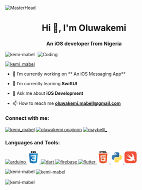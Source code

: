 ![MasterHead](https://miro.medium.com/max/1138/1*LH3LsT_dZGzI0FK4gUWGwQ.png)
<h1 align="center">Hi 👋, I'm Oluwakemi</h1>
<h3 align="center">An iOS developer from Nigeria</h3>

<img align="right" alt="Coding" width="400" src="https://miro.medium.com/max/1400/1*qdAW1TjCN57h1lbuuzvchg.gif">

<p align="left"> <img src="https://komarev.com/ghpvc/?username=kemi-mabel&label=Profile%20views&color=0e75b6&style=flat" alt="kemi-mabel" /> </p>

<p align="left"> <a href="https://twitter.com/kemi_mabel" target="blank"><img src="https://img.shields.io/twitter/follow/kemi_mabel?logo=twitter&style=for-the-badge" alt="kemi_mabel" /></a> </p>

- 🔭 I’m currently working on ** An iOS Messaging App**

- 🌱 I’m currently learning **SwiftUI**

- 💬 Ask me about **iOS Development**

- 📫 How to reach me **oluwakemi.mabell@gmail.com**

<h3 align="left">Connect with me:</h3>
<p align="left">
<a href="https://twitter.com/kemi_mabel" target="blank"><img align="center" src="https://raw.githubusercontent.com/rahuldkjain/github-profile-readme-generator/master/src/images/icons/Social/twitter.svg" alt="kemi_mabel" height="30" width="40" /></a>
<a href="https://linkedin.com/in/oluwakemi onajinrin" target="blank"><img align="center" src="https://raw.githubusercontent.com/rahuldkjain/github-profile-readme-generator/master/src/images/icons/Social/linked-in-alt.svg" alt="oluwakemi onajinrin" height="30" width="40" /></a>
<a href="https://instagram.com/maybelll_" target="blank"><img align="center" src="https://raw.githubusercontent.com/rahuldkjain/github-profile-readme-generator/master/src/images/icons/Social/instagram.svg" alt="maybelll_" height="30" width="40" /></a>
</p>

<h3 align="left">Languages and Tools:</h3>
<p align="left"> <a href="https://www.arduino.cc/" target="_blank" rel="noreferrer"> <img src="https://cdn.worldvectorlogo.com/logos/arduino-1.svg" alt="arduino" width="40" height="40"/> </a> <a href="https://www.w3schools.com/css/" target="_blank" rel="noreferrer"> <img src="https://raw.githubusercontent.com/devicons/devicon/master/icons/css3/css3-original-wordmark.svg" alt="css3" width="40" height="40"/> </a> <a href="https://dart.dev" target="_blank" rel="noreferrer"> <img src="https://www.vectorlogo.zone/logos/dartlang/dartlang-icon.svg" alt="dart" width="40" height="40"/> </a> <a href="https://firebase.google.com/" target="_blank" rel="noreferrer"> <img src="https://www.vectorlogo.zone/logos/firebase/firebase-icon.svg" alt="firebase" width="40" height="40"/> </a> <a href="https://flutter.dev" target="_blank" rel="noreferrer"> <img src="https://www.vectorlogo.zone/logos/flutterio/flutterio-icon.svg" alt="flutter" width="40" height="40"/> </a> <a href="https://www.w3.org/html/" target="_blank" rel="noreferrer"> <img src="https://raw.githubusercontent.com/devicons/devicon/master/icons/html5/html5-original-wordmark.svg" alt="html5" width="40" height="40"/> </a> <a href="https://www.python.org" target="_blank" rel="noreferrer"> <img src="https://raw.githubusercontent.com/devicons/devicon/master/icons/python/python-original.svg" alt="python" width="40" height="40"/> </a> <a href="https://developer.apple.com/swift/" target="_blank" rel="noreferrer"> <img src="https://raw.githubusercontent.com/devicons/devicon/master/icons/swift/swift-original.svg" alt="swift" width="40" height="40"/> </a> </p>

<p><img align="left" src="https://github-readme-stats.vercel.app/api/top-langs?username=kemi-mabel&show_icons=true&locale=en&layout=compact&theme=tokyonight" alt="kemi-mabel" /></p>

<p>&nbsp;<img align="center" src="https://github-readme-stats.vercel.app/api?username=kemi-mabel&show_icons=true&locale=en&theme=tokyonight" alt="kemi-mabel" /></p>

<p><img align="center" src="https://github-readme-streak-stats.herokuapp.com/?user=kemi-mabel&&theme=tokyonight" alt="kemi-mabel" /></p>

